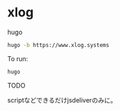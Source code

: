 # xlog

hugo

```bash
hugo -b https://www.xlog.systems
```

To run:

```bash
hugo
```

TODO

scriptなどできるだけjsdeliverのみに。

